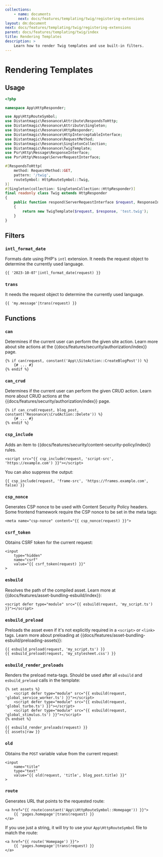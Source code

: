 ```yaml
---
collections: 
    - name: documents
      next: docs/features/templating/twig/registering-extensions
layout: dm:document
next: docs/features/templating/twig/registering-extensions
parent: docs/features/templating/twig/index
title: Rendering Templates
description: >
    Learn how to render Twig templates and use built-in filters.
---
```


# Rendering Templates

## Usage

```php
<?php

namespace App\HttpResponder;

use App\HttpRouteSymbol;
use Distantmagic\Resonance\Attribute\RespondsToHttp;
use Distantmagic\Resonance\Attribute\Singleton;
use Distantmagic\Resonance\HttpResponder;
use Distantmagic\Resonance\HttpInterceptableInterface;
use Distantmagic\Resonance\RequestMethod;
use Distantmagic\Resonance\SingletonCollection;
use Distantmagic\Resonance\TwigTemplate;
use Psr\Http\Message\ResponseInterface;
use Psr\Http\Message\ServerRequestInterface;

#[RespondsToHttp(
    method: RequestMethod::GET,
    pattern: '/twig',
    routeSymbol: HttpRouteSymbol::Twig,
)]
#[Singleton(collection: SingletonCollection::HttpResponder)]
final readonly class Twig extends HttpResponder
{
    public function respond(ServerRequestInterface $request, ResponseInterface $response): HttpInterceptableInterface
    {
        return new TwigTemplate($request, $response, 'test.twig');
    }
}
```

## Filters

### `intl_format_date`

Formats date using PHP's `intl` extension. It needs the request object to 
determine the currently used language.

```twig
{{ '2023-10-07'|intl_format_date(request) }}
```

### `trans`

It needs the request object to determine the currently used language.

```twig
{{ 'my.message'|trans(request) }}
```

## Functions

### `can`

Determines if the current user can perform the given site action. Learn more 
about site actions at the {{docs/features/security/authorization/index}} page.

```twig
{% if can(request, constant('App\\SiteAction::CreateBlogPost')) %}
    {# ... #}
{% endif %}
```

### `can_crud`

Determines if the current user can perform the given CRUD action. Learn more 
about CRUD actions at the {{docs/features/security/authorization/index}} page.

```twig
{% if can_crud(request, blog_post, constant('Resonance\\CrudAction::Delete')) %}
    {# ... #}
{% endif %}
```

### `csp_include`

Adds an item to {{docs/features/security/content-security-policy/index}} rules.

```twig
<script src="{{ csp_include(request, 'script-src', 'https://example.com') }}"></script>
```

You can also suppress the output:

```twig
{{ csp_include(request, 'frame-src', 'https://frames.example.com', false) }}
```

### `csp_nonce`

Generates CSP nonce to be used with Content Security Policy headers. Some 
frontend framework require the CSP nonce to be set in the meta tags:

```twig
<meta name="csp-nonce" content="{{ csp_nonce(request) }}">
```

### `csrf_token`

Obtains CSRF token for the current request:

```twig
<input
    type="hidden"
    name="csrf"
    value="{{ csrf_token(request) }}"
>
```

### `esbuild`

Resolves the path of the compiled asset. Learn more at 
{{docs/features/asset-bundling-esbuild/index}}:

```twig
<script defer type="module" src="{{ esbuild(request, 'my_script.ts') }}"></script>
```

### `esbuild_preload`

Preloads the asset even if it's not explicitly required in a `<script>` or 
`<link>` tags. Learn more about preloading at 
{{docs/features/asset-bundling-esbuild/preloading-assets}}:

```twig
{{ esbuild_preload(request, 'my_script.ts') }}
{{ esbuild_preload(request, 'my_stylesheet.css') }}
```

### `esbuild_render_preloads`

Renders the preload meta-tags. Should be used after all `esbuild` and 
`esbuild_preload` calls in the template:

```twig
{% set assets %}
    <script defer type="module" src="{{ esbuild(request, 'global_service_worker.ts') }}"></script>
    <script defer type="module" src="{{ esbuild(request, 'global_turbo.ts') }}"></script>
    <script defer type="module" src="{{ esbuild(request, 'global_stimulus.ts') }}"></script>
{% endset %}

{{ esbuild_render_preloads(request) }}
{{ assets|raw }}
```

### `old`

Obtains the `POST` variable value from the current request:

```twig
<input
    name="title"
    type="text"
    value="{{ old(request, 'title', blog_post.title) }}"
>
```

### `route`

Generates URL that points to the requested route:

```twig
<a href="{{ route(constant('App\\HttpRouteSymbol::Homepage')) }}">
    {{ 'pages.homepage'|trans(request) }}
</a>
```

If you use just a string, it will try to use your `App\HttpRouteSymbol` file 
to match the route:

```twig
<a href="{{ route('Homepage') }}">
    {{ 'pages.homepage'|trans(request) }}
</a>
```
